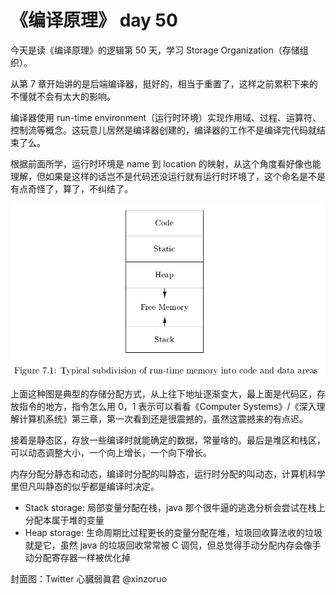 # 《编译原理》 day 50

今天是读《编译原理》的逻辑第 50 天，学习 Storage Organization（存储组织）。

从第 7 章开始讲的是后端编译器，挺好的，相当于重置了，这样之前累积下来的不懂就不会有太大的影响。

编译器使用 run-time environment（运行时环境）实现作用域、过程、运算符、控制流等概念。这玩意儿居然是编译器创建的，编译器的工作不是编译完代码就结束了么。

根据前面所学，运行时环境是 name 到 location 的映射，从这个角度看好像也能理解，但如果是这样的话岂不是代码还没运行就有运行时环境了，这个命名是不是有点奇怪了，算了，不纠结了。

![](4-mem-1.png)

上面这种图是典型的存储分配方式，从上往下地址逐渐变大，最上面是代码区，存放指令的地方，指令怎么用 0，1 表示可以看看《Computer Systems》/《深入理解计算机系统》第三章，第一次看到还是很震撼的，虽然这震撼来的有点迟。

接着是静态区，存放一些编译时就能确定的数据，常量啥的。最后是堆区和栈区，可以动态调整大小，一个向上增长，一个向下增长。

内存分配分静态和动态，编译时分配的叫静态，运行时分配的叫动态，计算机科学里但凡叫静态的似乎都是编译时决定。

+ Stack storage: 局部变量分配在栈，java 那个很牛逼的逃逸分析会尝试在栈上分配本属于堆的变量
+ Heap storage: 生命周期比过程更长的变量分配在堆，垃圾回收算法收的垃圾就是它，虽然 java 的垃圾回收常常被 C 调侃，但总觉得手动分配内存会像手动分配寄存器一样被优化掉

封面图：Twitter 心臓弱眞君 @xinzoruo